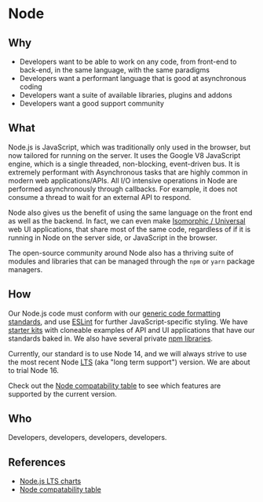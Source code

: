 # Node

## Why

- Developers want to be able to work on any code, from front-end to back-end, in the same language, with the same paradigms
- Developers want a performant language that is good at asynchronous coding
- Developers want a suite of available libraries, plugins and addons
- Developers want a good support community

## What

Node.js is JavaScript, which was traditionally only used in the browser, but now tailored for running on the server. It uses the Google V8 JavaScript engine, which is a single threaded, non-blocking, event-driven bus. It is extremely performant with Asynchronous tasks that are highly common in modern web applications/APIs. All I/O intensive operations in Node are performed asynchronously through callbacks. For example, it does not consume a thread to wait for an external API to respond.

Node also gives us the benefit of using the same language on the front end as well as the backend. In fact, we can even make [Isomorphic / Universal](isomorphic.md) web UI applications, that share most of the same code, regardless of if it is running in Node on the server side, or JavaScript in the browser.

The open-source community around Node also has a thriving suite of modules and libraries that can be managed through the `npm` or `yarn` package managers.

## How

Our Node.js code must conform with our [generic code formatting standards](code-formatting.md), and use [ESLint](eslint.md) for further JavaScript-specific styling. We have [starter kits](starter-kits.md) with cloneable examples of API and UI applications that have our standards baked in. We also have several private [npm libraries](npm.md).

Currently, our standard is to use Node 14, and we will always strive to use the most recent Node [LTS](https://github.com/nodejs/LTS#lts-schedule1) (aka "long term support") version. We are about to trial Node 16.

Check out the [Node compatability table](http://node.green/) to see which features are supported by the current version.

## Who

Developers, developers, developers, developers.

## References

- [Node.js LTS charts](https://github.com/nodejs/LTS#lts-schedule1)
- [Node compatability table](http://node.green/)
